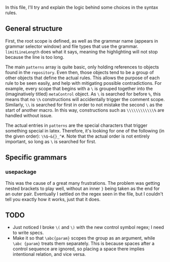In this file, I'll try and explain the logic behind some choices in the syntax rules.

## General structure
First, the root scope is defined, as well as the grammar name (appears in grammar selector window) and file types that use the grammar. `limitLineLength` does what it says, meaning the highlighting will not stop because the line is too long.

The main `patterns` array is quite basic, only holding references to objects found in the `repository`. Even then, those objects tend to be a group of other objects that define the actual rules. This allows the purpose of each rule to be seen easily, and help with mitigating possible contradictions. For example, every scope that begins with a `\` is grouped together into the (imaginatively titled) `metaControl` object. As `\` is searched for before `%`, this means that no `\%` constructions will accidentally trigger the comment scope. Similarly, `\\` is searched for first in order to not mistake the second `\` as the start of another macro. In this way, constructions such as `\\\\\\\\\\\\%` are handled without issue.

The actual entries in `patterns` are the special characters that trigger something special in latex. Therefore, it's looking for one of the following (in the given order): `\%$~&{}_^#`. Note that the actual order is not entirely important, so long as `\` is searched for first.

## Specific grammars

### usepackage
This was the cause of a great many frustrations. The problem was getting nested brackets to play well, without an inner `}` being taken as the end for an outer pair. Eventually I settled on the regex seen in the file, but I couldn't tell you exactly how it works, just that it does.

## TODO
- Just noticed I broke `\(` and `\)` with the new control symbol regex; I need to write specs.
- Make it so that `\abc{param}` scopes the group as an argument, while `\abc {param}` treats them separately. This is because spaces after a control sequence are ignored, so placing a space there implies intentional relation, and vice versa.
